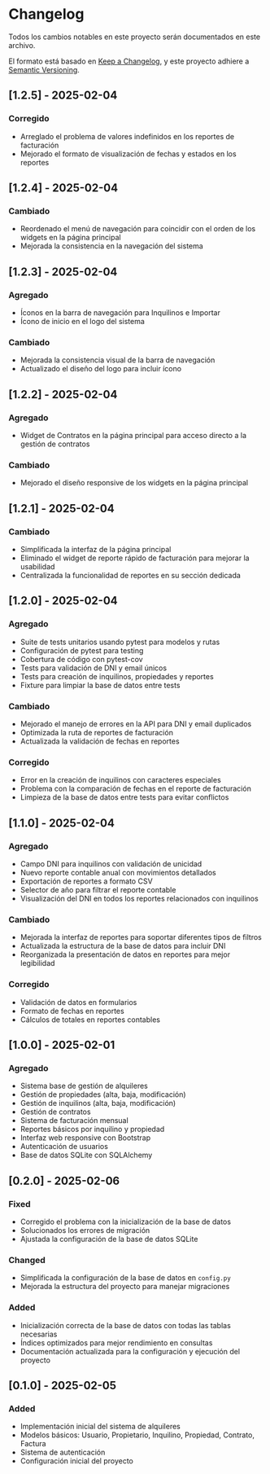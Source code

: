 # Changelog
Todos los cambios notables en este proyecto serán documentados en este archivo.

El formato está basado en [Keep a Changelog](https://keepachangelog.com/es-ES/1.0.0/),
y este proyecto adhiere a [Semantic Versioning](https://semver.org/spec/v2.0.0.html).

## [1.2.5] - 2025-02-04

### Corregido
- Arreglado el problema de valores indefinidos en los reportes de facturación
- Mejorado el formato de visualización de fechas y estados en los reportes

## [1.2.4] - 2025-02-04

### Cambiado
- Reordenado el menú de navegación para coincidir con el orden de los widgets en la página principal
- Mejorada la consistencia en la navegación del sistema

## [1.2.3] - 2025-02-04

### Agregado
- Íconos en la barra de navegación para Inquilinos e Importar
- Ícono de inicio en el logo del sistema

### Cambiado
- Mejorada la consistencia visual de la barra de navegación
- Actualizado el diseño del logo para incluir ícono

## [1.2.2] - 2025-02-04

### Agregado
- Widget de Contratos en la página principal para acceso directo a la gestión de contratos

### Cambiado
- Mejorado el diseño responsive de los widgets en la página principal

## [1.2.1] - 2025-02-04

### Cambiado
- Simplificada la interfaz de la página principal
- Eliminado el widget de reporte rápido de facturación para mejorar la usabilidad
- Centralizada la funcionalidad de reportes en su sección dedicada

## [1.2.0] - 2025-02-04

### Agregado
- Suite de tests unitarios usando pytest para modelos y rutas
- Configuración de pytest para testing
- Cobertura de código con pytest-cov
- Tests para validación de DNI y email únicos
- Tests para creación de inquilinos, propiedades y reportes
- Fixture para limpiar la base de datos entre tests

### Cambiado
- Mejorado el manejo de errores en la API para DNI y email duplicados
- Optimizada la ruta de reportes de facturación
- Actualizada la validación de fechas en reportes

### Corregido
- Error en la creación de inquilinos con caracteres especiales
- Problema con la comparación de fechas en el reporte de facturación
- Limpieza de la base de datos entre tests para evitar conflictos

## [1.1.0] - 2025-02-04

### Agregado
- Campo DNI para inquilinos con validación de unicidad
- Nuevo reporte contable anual con movimientos detallados
- Exportación de reportes a formato CSV
- Selector de año para filtrar el reporte contable
- Visualización del DNI en todos los reportes relacionados con inquilinos

### Cambiado
- Mejorada la interfaz de reportes para soportar diferentes tipos de filtros
- Actualizada la estructura de la base de datos para incluir DNI
- Reorganizada la presentación de datos en reportes para mejor legibilidad

### Corregido
- Validación de datos en formularios
- Formato de fechas en reportes
- Cálculos de totales en reportes contables

## [1.0.0] - 2025-02-01

### Agregado
- Sistema base de gestión de alquileres
- Gestión de propiedades (alta, baja, modificación)
- Gestión de inquilinos (alta, baja, modificación)
- Gestión de contratos
- Sistema de facturación mensual
- Reportes básicos por inquilino y propiedad
- Interfaz web responsive con Bootstrap
- Autenticación de usuarios
- Base de datos SQLite con SQLAlchemy

## [0.2.0] - 2025-02-06

### Fixed
- Corregido el problema con la inicialización de la base de datos
- Solucionados los errores de migración
- Ajustada la configuración de la base de datos SQLite

### Changed
- Simplificada la configuración de la base de datos en `config.py`
- Mejorada la estructura del proyecto para manejar migraciones

### Added
- Inicialización correcta de la base de datos con todas las tablas necesarias
- Índices optimizados para mejor rendimiento en consultas
- Documentación actualizada para la configuración y ejecución del proyecto

## [0.1.0] - 2025-02-05

### Added
- Implementación inicial del sistema de alquileres
- Modelos básicos: Usuario, Propietario, Inquilino, Propiedad, Contrato, Factura
- Sistema de autenticación
- Configuración inicial del proyecto
